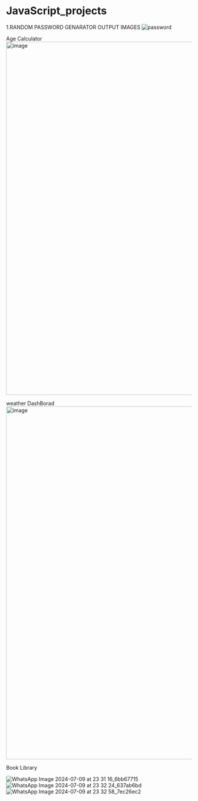 
# JavaScript_projects

1.RANDOM PASSWORD GENARATOR OUTPUT IMAGES 
![password](https://github.com/Shri2703/JavaScript_projects/assets/126264718/d4ee6b52-7af6-4fd9-8cdd-85f29d567eb6)

Age Calculator
<img width="959" alt="image" src="https://github.com/Shri2703/JavaScript_projects/assets/126264718/d54d9c73-74c2-43b7-9461-d49b3311219e">

weather DashBorad
<img width="958" alt="image" src="https://github.com/Shri2703/JavaScript_projects/assets/126264718/abb05485-903b-4d15-8f76-6cab91622b06">

Book Library

![WhatsApp Image 2024-07-09 at 23 31 16_6bb67715](https://github.com/Shri2703/JavaScript_projects/assets/126264718/3b8192c0-0f18-4c77-a0b9-4a1e169b8fd8)
![WhatsApp Image 2024-07-09 at 23 32 24_637ab6bd](https://github.com/Shri2703/JavaScript_projects/assets/126264718/358a126f-b37a-4e7e-8eda-0c6fadcdc30f)
![WhatsApp Image 2024-07-09 at 23 32 58_7ec26ec2](https://github.com/Shri2703/JavaScript_projects/assets/126264718/44278dd8-481a-4d5c-a512-01441cdcfb13)
